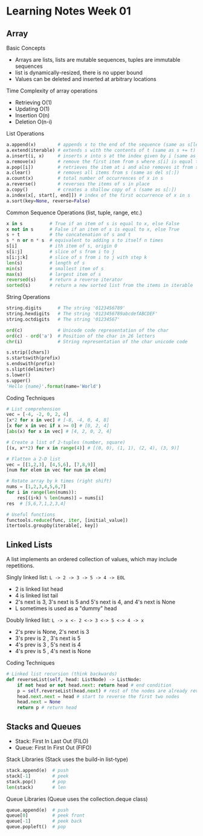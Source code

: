 Learning Notes Week 01
======================

Array
-----

Basic Concepts
- Arrays are lists, lists are mutable sequences, tuples are immutable sequences
- list is dynamically-resized, there is no upper bound
- Values can be deleted and inserted at arbitrary locations

Time Complexity of array operations
- Retrieving  O(1)
- Updating    O(1)
- Insertion   O(n)
- Deletion    O(n-i)

List Operations
```python
a.append(x)        # appends x to the end of the sequence (same as s[len(s):len(s)] = [x])
a.extend(iterable) # extends s with the contents of t (same as s += t)
a.insert(i, x)     # inserts x into s at the index given by i (same as s[i:i] = [x])
a.remove(x)        # remove the first item from s where s[i] is equal to x
a.pop([i])         # retrieves the item at i and also removes it from s
a.clear()          # removes all items from s (same as del s[:])
a.count(x)         # total number of occurrences of x in s
a.reverse()        # reverses the items of s in place
a.copy()           # creates a shallow copy of s (same as s[:])
a.index(x[, start[, end]]) # index of the first occurrence of x in s
a.sort(key=None, reverse=False)
```

Common Sequence Operations (list, tuple, range, etc.)
```python
x in s          # True if an item of s is equal to x, else False
x not in s      # False if an item of s is equal to x, else True
s + t           # the concatenation of s and t
s * n or n * s  # equivalent to adding s to itself n times
s[i]            # ith item of s, origin 0
s[i:j]          # slice of s from i to j
s[i:j:k]        # slice of s from i to j with step k
len(s)          # length of s
min(s)          # smallest item of s
max(s)          # largest item of s
reversed(s)     # return a reverse iterator
sorted(s)       # return a new sorted list from the items in iterable
```

String Operations
```python
string.digits      # The string '0123456789'
string.hexdigits   # The string '0123456789abcdefABCDEF'
string.octdigits   # The string '01234567'

ord(c)             # Unicode code representation of the char
ord(c) - ord('a')  # Position of the char in 26 letters
chr(i)             # String representation of the char unicode code

s.strip([chars])
s.startswith(prefix)
s.endswith(prefix)
s.slipt(delimiter)
s.lower()
s.upper()
'Hello {name}'.format(name='World')
```

Coding Techniques
```python
# List comprehension
vec = [-4, -2, 0, 2, 4]
[x*2 for x in vec] # [-8, -4, 0, 4, 8]
[x for x in vec if x >= 0] # [0, 2, 4]
[abs(x) for x in vec] # [4, 2, 0, 2, 4]

# Create a list of 2-tuples (number, square)
[(x, x**2) for x in range(4)] # [(0, 0), (1, 1), (2, 4), (3, 9)]

# Flatten a 2-D list
vec = [[1,2,3], [4,5,6], [7,8,9]]
[num for elem in vec for num in elem]

# Rotate array by k times (right shift)
nums = [1,2,3,4,5,6,7]
for i in range(len(nums)):
    res[(i+k) % len(nums)] = nums[i]
res  # [5,6,7,1,2,3,4]

# Useful functions
functools.reduce(func, iter, [initial_value])
itertools.groupby(iterable[, key])
```

Linked Lists
------------

A list implements an ordered collection of values, which may include repetitions.

Singly linked list: `L -> 2 -> 3 -> 5 -> 4 -> EOL`
- 2 is linked list head
- 4 is linked list tail
- 2's next is 3, 3's next is 5 and 5's next is 4, and 4's next is None
- L sometimes is used as a "dummy" head

Doubly linked list: `L -> x <- 2 <-> 3 <-> 5 <-> 4 -> x`
- 2's prev is None, 2's next is 3
- 3's prev is 2   , 3's next is 5
- 4's prev is 3   , 5's next is 4
- 4's prev is 5   , 4's next is None

Coding Techniques
```python
# Linked list recursion (think backwards)
def reverseList(self, head: ListNode) -> ListNode:
    if not head or not head.next: return head # end condition
    p = self.reverseList(head.next) # rest of the nodes are already reversed
    head.next.next = head # start to reverse the first two nodes
    head.next = None
    return p # return head
```

Stacks and Queues
-----------------

- Stack: First In Last Out (FILO)
- Queue: First In First Out (FIFO)

Stack Libraries (Stack uses the build-in list-type)
```python
stack.append(e)  # push
stack[-1]        # peek
stack.pop()      # pop
len(stack)       # len
```

Queue Libraries (Queue uses the collection.deque class)
```python
queue.append(e)  # push
queue[0]         # peek front
queue[-1]        # peek back
queue.popleft()  # pop
```